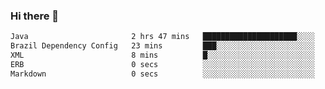 ### Hi there 👋

<!--START_SECTION:waka-->

```txt
Java                       2 hrs 47 mins   █████████████████████░░░░   83.61 %
Brazil Dependency Config   23 mins         ███░░░░░░░░░░░░░░░░░░░░░░   11.93 %
XML                        8 mins          █░░░░░░░░░░░░░░░░░░░░░░░░   04.21 %
ERB                        0 secs          ░░░░░░░░░░░░░░░░░░░░░░░░░   00.23 %
Markdown                   0 secs          ░░░░░░░░░░░░░░░░░░░░░░░░░   00.02 %
```

<!--END_SECTION:waka-->

<!--
**jerry-shao/jerry-shao** is a ✨ _special_ ✨ repository because its `README.md` (this file) appears on your GitHub profile.

Here are some ideas to get you started:

- 🔭 I’m currently working on ...
- 🌱 I’m currently learning ...
- 👯 I’m looking to collaborate on ...
- 🤔 I’m looking for help with ...
- 💬 Ask me about ...
- 📫 How to reach me: ...
- 😄 Pronouns: ...
- ⚡ Fun fact: ...
-->
